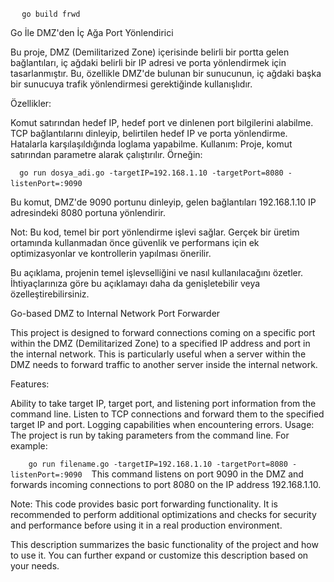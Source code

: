 ` ` `  go build frwd ` ` ` 


Go İle DMZ'den İç Ağa Port Yönlendirici

Bu proje, DMZ (Demilitarized Zone) içerisinde belirli bir portta gelen bağlantıları, iç ağdaki belirli bir IP adresi ve porta yönlendirmek için tasarlanmıştır. Bu, özellikle DMZ'de bulunan bir sunucunun, iç ağdaki başka bir sunucuya trafik yönlendirmesi gerektiğinde kullanışlıdır.

Özellikler:

Komut satırından hedef IP, hedef port ve dinlenen port bilgilerini alabilme.
TCP bağlantılarını dinleyip, belirtilen hedef IP ve porta yönlendirme.
Hatalarla karşılaşıldığında loglama yapabilme.
Kullanım:
Proje, komut satırından parametre alarak çalıştırılır. Örneğin:

 
` ` ` go run dosya_adi.go -targetIP=192.168.1.10 -targetPort=8080 -listenPort=:9090` ` ` 

Bu komut, DMZ'de 9090 portunu dinleyip, gelen bağlantıları 192.168.1.10 IP adresindeki 8080 portuna yönlendirir.

Not:
Bu kod, temel bir port yönlendirme işlevi sağlar. Gerçek bir üretim ortamında kullanmadan önce güvenlik ve performans için ek optimizasyonlar ve kontrollerin yapılması önerilir.

Bu açıklama, projenin temel işlevselliğini ve nasıl kullanılacağını özetler. İhtiyaçlarınıza göre bu açıklamayı daha da genişletebilir veya özelleştirebilirsiniz.



Go-based DMZ to Internal Network Port Forwarder

This project is designed to forward connections coming on a specific port within the DMZ (Demilitarized Zone) to a specified IP address and port in the internal network. This is particularly useful when a server within the DMZ needs to forward traffic to another server inside the internal network.

Features:

Ability to take target IP, target port, and listening port information from the command line.
Listen to TCP connections and forward them to the specified target IP and port.
Logging capabilities when encountering errors.
Usage:
The project is run by taking parameters from the command line. For example:

 
` ` `   go run filename.go -targetIP=192.168.1.10 -targetPort=8080 -listenPort=:9090` ` ` 
This command listens on port 9090 in the DMZ and forwards incoming connections to port 8080 on the IP address 192.168.1.10.

Note:
This code provides basic port forwarding functionality. It is recommended to perform additional optimizations and checks for security and performance before using it in a real production environment.

This description summarizes the basic functionality of the project and how to use it. You can further expand or customize this description based on your needs.

